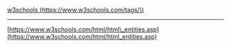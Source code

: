 [w3schools \(https://www.w3schools.com/tags/\)](https://www.w3schools.com/tags/ "w3schools")

---

[https://www.w3schools.com/html/html\_entities.asp](https://www.w3schools.com/html/html_entities.asp)

